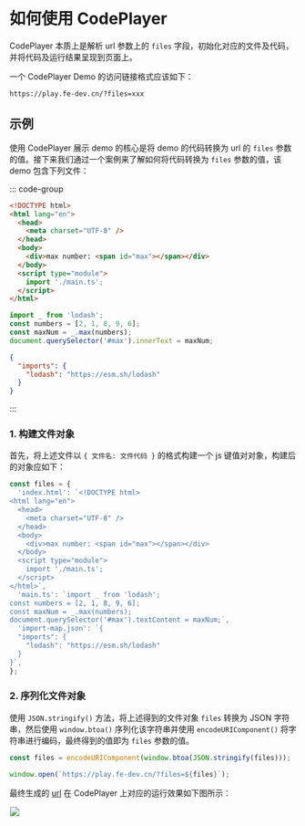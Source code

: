 # 如何使用 CodePlayer

CodePlayer 本质上是解析 url 参数上的 `files` 字段，初始化对应的文件及代码，并将代码及运行结果呈现到页面上。

一个 CodePlayer Demo 的访问链接格式应该如下：

```
https://play.fe-dev.cn/?files=xxx
```

## 示例

使用 CodePlayer 展示 demo 的核心是将 demo 的代码转换为 url 的 `files` 参数的值。接下来我们通过一个案例来了解如何将代码转换为 `files` 参数的值，该 demo 包含下列文件：

::: code-group

```html [index.html]
<!DOCTYPE html>
<html lang="en">
  <head>
    <meta charset="UTF-8" />
  </head>
  <body>
    <div>max number: <span id="max"></span></div>
  </body>
  <script type="module">
    import './main.ts';
  </script>
</html>
```

```ts [main.ts]
import _ from 'lodash';
const numbers = [2, 1, 8, 9, 6];
const maxNum = _.max(numbers);
document.querySelector('#max').innerText = maxNum;
```

```json [import-map.json]
{
  "imports": {
    "lodash": "https://esm.sh/lodash"
  }
}
```

:::

### 1. 构建文件对象

首先，将上述文件以 `{ 文件名: 文件代码 }` 的格式构建一个 js 键值对对象，构建后的对象应如下：

```js
const files = {
  'index.html': `<!DOCTYPE html>
<html lang="en">
  <head>
    <meta charset="UTF-8" />
  </head>
  <body>
    <div>max number: <span id="max"></span></div>
  </body>
  <script type="module">
    import './main.ts';
  </script>
</html>`,
  'main.ts': `import _ from 'lodash';
const numbers = [2, 1, 8, 9, 6];
const maxNum = _.max(numbers);
document.querySelector('#max').textContent = maxNum;`,
  'import-map.json': `{
  "imports": {
    "lodash": "https://esm.sh/lodash"
  }
}`,
};
```

### 2. 序列化文件对象

使用 `JSON.stringify()` 方法，将上述得到的文件对象 `files` 转换为 JSON 字符串，然后使用 `window.btoa()` 序列化该字符串并使用 `encodeURIComponent()` 将字符串进行编码，最终得到的值即为 `files` 参数的值。

```js
const files = encodeURIComponent(window.btoa(JSON.stringify(files)));

window.open(`https://play.fe-dev.cn/?files=${files}`);
```

最终生成的 [url](http://play.fe-dev.cn/?files=eNo9j09PwzAMxb%2BKCYduUpcIDmh03S78OQIS44AImrIm0KImKUmKNk377jhNt5Ot5%2Feznw%2BkMVLtaB10SwpSXtw%2F363fXx4gCituylihFeZ7yYkynKAGUNZKyKHDXqsgoKqF8yqg6W39OJtzAiw52dlabq3cnyDZ%2FK202IHp9Va5AkrfCQONxAUo45mSRQVLdKZNZ770lWu6AGHfqQhY2bdqjAbQ6M66ABllWjSGBp8tEp%2Bo%2BBQbviM53hoc%2BPlIbeDLWQ1Za6XwdSQra3wYc3pYwsd1Dlc5zHO4zeHm8%2BzA2E%2B9RsOGYjsZgSnOpa16rUygv71y%2B1fVqipYN8ku0ZdNaWOMcmu1C8imJQtMlvLMtOjoj7cGEx7iF3wceE4KGJSopbRR4qQOofMFY8pr6mt2GkXrkZsjOf4D9xSi7Q%3D%3D) 在 CodePlayer 上对应的运行效果如下图所示：

<img style="border: 1px solid #eee;" src="https://github.com/zh-lx/codeplayer/assets/73059627/33743b77-e720-4a24-a56f-1142daa23491" />
